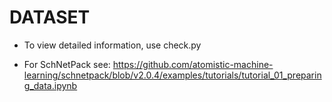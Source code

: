 # DATASET

* To view detailed information, use check.py

* For SchNetPack see: https://github.com/atomistic-machine-learning/schnetpack/blob/v2.0.4/examples/tutorials/tutorial_01_preparing_data.ipynb
